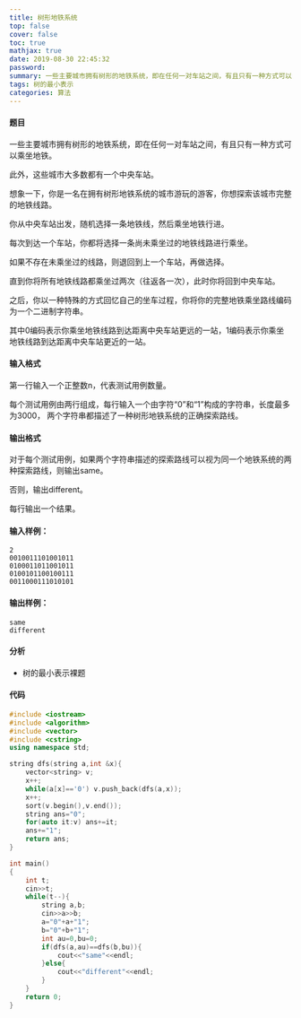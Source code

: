 ```yaml
---
title: 树形地铁系统
top: false
cover: false
toc: true
mathjax: true
date: 2019-08-30 22:45:32
password:
summary: 一些主要城市拥有树形的地铁系统，即在任何一对车站之间，有且只有一种方式可以乘坐地铁。
tags: 树的最小表示
categories: 算法
---
```


#### 题目
一些主要城市拥有树形的地铁系统，即在任何一对车站之间，有且只有一种方式可以乘坐地铁。

此外，这些城市大多数都有一个中央车站。

想象一下，你是一名在拥有树形地铁系统的城市游玩的游客，你想探索该城市完整的地铁线路。

你从中央车站出发，随机选择一条地铁线，然后乘坐地铁行进。

每次到达一个车站，你都将选择一条尚未乘坐过的地铁线路进行乘坐。

如果不存在未乘坐过的线路，则退回到上一个车站，再做选择。

直到你将所有地铁线路都乘坐过两次（往返各一次），此时你将回到中央车站。

之后，你以一种特殊的方式回忆自己的坐车过程，你将你的完整地铁乘坐路线编码为一个二进制字符串。

其中0编码表示你乘坐地铁线路到达距离中央车站更远的一站，1编码表示你乘坐地铁线路到达距离中央车站更近的一站。

#### 输入格式
第一行输入一个正整数n，代表测试用例数量。

每个测试用例由两行组成，每行输入一个由字符“0”和“1”构成的字符串，长度最多为3000， 两个字符串都描述了一种树形地铁系统的正确探索路线。

#### 输出格式
对于每个测试用例，如果两个字符串描述的探索路线可以视为同一个地铁系统的两种探索路线，则输出same。

否则，输出different。

每行输出一个结果。

#### 输入样例：

    2
    0010011101001011
    0100011011001011
    0100101100100111
    0011000111010101

#### 输出样例：

    same
    different
#### 分析

 - 树的最小表示裸题
 
#### 代码

```cpp 
#include <iostream>
#include <algorithm>
#include <vector>
#include <cstring>
using namespace std;

string dfs(string a,int &x){
	vector<string> v;
	x++;
	while(a[x]=='0') v.push_back(dfs(a,x));
	x++;
	sort(v.begin(),v.end());
	string ans="0";
	for(auto it:v) ans+=it;
	ans+="1";
	return ans;
}

int main()
{
	int t;
	cin>>t;
	while(t--){
		string a,b;
		cin>>a>>b;
		a="0"+a+"1";
		b="0"+b+"1";
		int au=0,bu=0; 
		if(dfs(a,au)==dfs(b,bu)){
			cout<<"same"<<endl;
		}else{
			cout<<"different"<<endl;
		}
	}
	return 0;
}
```
